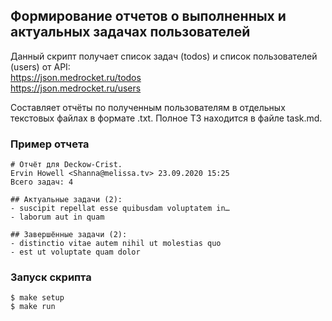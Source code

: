 ## Формирование отчетов о выполненных и актуальных задачах пользователей  
Данный скрипт получает список задач (todos) и список пользователей (users) от API:  
https://json.medrocket.ru/todos  
https://json.medrocket.ru/users  

Составляет отчёты по полученным пользователям в отдельных текстовых файлах в формате .txt.
Полное ТЗ находится в файле task.md.
  
### Пример отчета  
```  
# Отчёт для Deckow-Crist.  
Ervin Howell <Shanna@melissa.tv> 23.09.2020 15:25  
Всего задач: 4  
  
## Актуальные задачи (2):  
- suscipit repellat esse quibusdam voluptatem in…  
- laborum aut in quam  
  
## Завершённые задачи (2):  
- distinctio vitae autem nihil ut molestias quo  
- est ut voluptate quam dolor  
```  
  
  ### Запуск скрипта
```
$ make setup
$ make run
``` 
